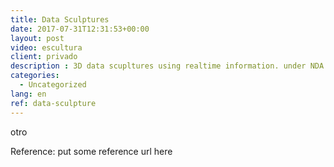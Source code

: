 ```yaml
---
title: Data Sculptures
date: 2017-07-31T12:31:53+00:00
layout: post
video: escultura
client: privado
description : 3D data scupltures using realtime information. under NDA.
categories:
  - Uncategorized
lang: en  
ref: data-sculpture
---
```


otro

<p class="reference">Reference: put some reference url here</p>
